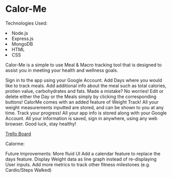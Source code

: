 # Calor-Me

Technologies Used: 

<li>Node.js</li>
<li>Express.js</li>
<li>MongoDB</li>
<li>HTML</li>
<li>CSS</li>
<p></p>

<!-- <p align="center">
<img width="460" height="460" src="https://i.imgur.com/8O51zZP.png">
  </p> -->

Calor-Me is a simple to use Meal & Macro tracking tool that is designed to assist you in meeting your health and wellness goals.


Sign in to the app using your Google Account. 
Add Days where you would like to track meals. Add additional info about the meal such as total calories, protien value, carbohydrates and fats.
Made a mistake? No worries! Edit or delete either the Day or the Meals simply by clicking the corresponding buttons!
CalorMe comes with an added feature of Weight Track! All your weight measurements inputted are stored, and can be shown to you at any time. Track your progress!
All your app info is stored along with your Google Account. All your information is saved, sign in anywhere, using any web browser. 
Good luck, stay healthy!


<a href = " https://trello.com/b/gncliXP4/calorie-tracker">Trello Board</a>

Calorme: 



Future Improvements:
More fluid UI
Add a calendar feature to replace the days feature.
Display Weight data as line graph instead of re-displaying User inputs.
Add more metrics to track other fitness milestones (e.g. Cardio/Steps Walked)
